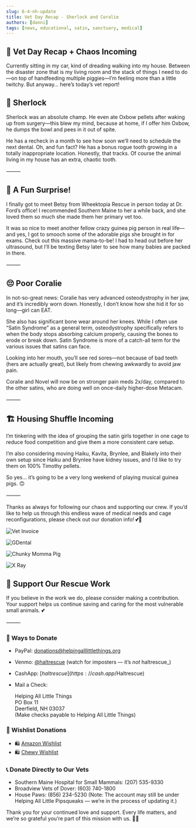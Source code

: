 ```yaml
---
slug: 6-4-nh-update
title: Vet Day Recap - Sherlock and Coralie
authors: [danni]
tags: [news, educational, satin, sanctuary, medical]
---
```


## 🐾 Vet Day Recap + Chaos Incoming

Currently sitting in my car, kind of dreading walking into my house. Between the disaster zone that is my living room and the stack of things I need to do—on top of handfeeding multiple piggies—I’m feeling more than a little twitchy. But anyway… here’s today’s vet report!

<!-- truncate -->


## 🦷 Sherlock

Sherlock was an absolute champ. He even ate Oxbow pellets after waking up from surgery—this blew my mind, because at home, if I offer him Oxbow, he dumps the bowl and pees in it out of spite.

He has a recheck in a month to see how soon we’ll need to schedule the next dental. Oh, and fun fact? He has a bonus rogue tooth growing in a totally inappropriate location. Honestly, that tracks. Of course the animal living in my house has an extra, chaotic tooth.

⸻

## 🐹 A Fun Surprise!

I finally got to meet Betsy from Wheektopia Rescue in person today at Dr. Ford’s office! I recommended Southern Maine to her a while back, and she loved them so much she made them her primary vet too.

It was so nice to meet another fellow crazy guinea pig person in real life—and yes, I got to smooch some of the adorable pigs she brought in for exams. Check out this massive mama-to-be! I had to head out before her ultrasound, but I’ll be texting Betsy later to see how many babies are packed in there.

⸻

## 😔 Poor Coralie

In not-so-great news: Coralie has very advanced osteodystrophy in her jaw, and it’s incredibly worn down. Honestly, I don’t know how she hid it for so long—girl can EAT.

She also has significant bone wear around her knees. While I often use “Satin Syndrome” as a general term, osteodystrophy specifically refers to when the body stops absorbing calcium properly, causing the bones to erode or break down. Satin Syndrome is more of a catch-all term for the various issues that satins can face.

Looking into her mouth, you’ll see red sores—not because of bad teeth (hers are actually great), but likely from chewing awkwardly to avoid jaw pain.

Coralie and Novel will now be on stronger pain meds 2x/day, compared to the other satins, who are doing well on once-daily higher-dose Metacam.

⸻

## 🏗️ Housing Shuffle Incoming

I’m tinkering with the idea of grouping the satin girls together in one cage to reduce food competition and give them a more consistent care setup.

I’m also considering moving Haiku, Kavita, Brynlee, and Blakely into their own setup since Haiku and Brynlee have kidney issues, and I’d like to try them on 100% Timothy pellets.

So yes… it’s going to be a very long weekend of playing musical guinea pigs. 🙃

⸻

Thanks as always for following our chaos and supporting our crew. If you’d like to help us through this endless wave of medical needs and cage reconfigurations, please check out our donation info! 💕🐹


![Vet Invoice](vet6-4.jpg)

![GDental](dental.jpg)

![Chunky Momma Pig](chunkymomma.jpg)

![X Ray](xray.jpg)



## 🙏  Support Our Rescue Work

If you believe in the work we do, please consider making a contribution.
Your support helps us continue saving and caring for the most vulnerable small animals. 💕

⸻

### 💸  Ways to Donate
 - PayPal: donations@helpingalllittlethings.org
 - Venmo: [@haltrescue](https://account.venmo.com/u/haltrescue) (watch for imposters — it’s _not_ haltrescue_)
 - CashApp: [$haltrescue](https://cash.app/$Haltrescue)
 - Mail a Check:  
  
    Helping All Little Things    
    PO Box 11    
    Deerfield, NH 03037    
    (Make checks payable to Helping All Little Things)    


### 🛒 Wishlist Donations
 - 🛍️ [Amazon Wishlist](https://tinyurl.com/HALT-Amazon-Wishlist)
 - 🛍️ [Chewy Wishlist](https://tinyurl.com/HALT-Chewy-Wishlist)


### 📞 Donate Directly to Our Vets
 - Southern Maine Hospital for Small Mammals: (207) 535-9330
 - Broadview Vets of Dover: (603) 740-1800
 - House Paws: (856) 234-5230
(Note: The account may still be under Helping All Little Pipsqueaks — we’re in the process of updating it.)

Thank you for your continued love and support.
Every life matters, and we’re so grateful you’re part of this mission with us. 🐹💕
